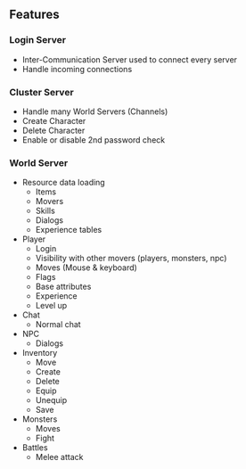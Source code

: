 ## Features

### Login Server

- Inter-Communication Server used to connect every server
- Handle incoming connections

### Cluster Server

- Handle many World Servers (Channels)
- Create Character
- Delete Character
- Enable or disable 2nd password check


### World Server

- Resource data loading
  - Items
  - Movers
  - Skills
  - Dialogs
  - Experience tables
- Player
  - Login
  - Visibility with other movers (players, monsters, npc)
  - Moves (Mouse & keyboard)
  - Flags
  - Base attributes
  - Experience
  - Level up
- Chat
  - Normal chat
- NPC
  - Dialogs
- Inventory
  - Move
  - Create
  - Delete
  - Equip
  - Unequip
  - Save
- Monsters
  - Moves
  - Fight
- Battles
  - Melee attack
